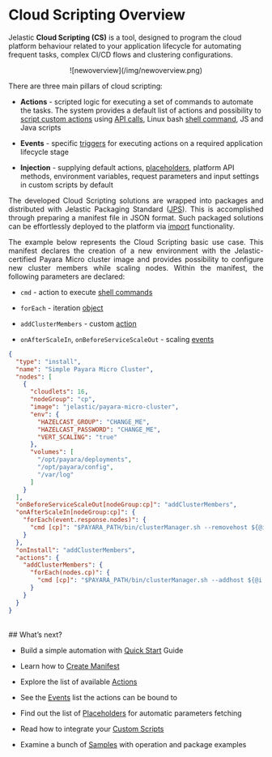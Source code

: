 <h1>Cloud Scripting Overview</h1>

Jelastic <b>Cloud Scripting (CS)</b> is a tool, designed to program the cloud platform behaviour related to your application lifecycle for automating frequent tasks, complex CI/CD flows and clustering configurations.            

<center>![newoverview](/img/newoverview.png)</center>                                           

There are three main pillars of cloud scripting:

* **Actions** - scripted logic for executing a set of commands to automate the tasks. The system provides a default list of actions and possibility to <a href="/creating-manifest/custom-scripts/" target="_blank">script custom actions</a> using <a href="https://docs.jelastic.com/api/" target="_blank">API calls</a>, Linux bash <a href="/creating-manifest/actions/#cmd" target="_blank">shell command</a>, JS and Java scripts   

* **Events** - specific <a href="/creating-manifest/events/" target="_blank">triggers</a> for executing actions on a required application lifecycle stage   
  
* **Injection** - supplying default actions, <a href="/creating-manifest/placeholders/" target="_blank">placeholders</a>, platform API methods, environment variables, request parameters and input settings in custom scripts by default

<p dir="ltr" style="text-align: justify;">The developed Cloud Scripting solutions are wrapped into packages and distributed with Jelastic Packaging Standard (<a href="https://docs.jelastic.com/jps" target="_blank">JPS</a>). This is accomplished through preparing a manifest file in JSON format. Such packaged solutions can be effortlessly deployed to the platform via <a href="https://docs.jelastic.com/environment-import" target="_blank">import</a> functionality.</p>

<p dir="ltr" style="text-align: justify;">The example below represents the Cloud Scripting basic use case. This manifest declares the creation of a new environment with the Jelastic-certified Payara Micro cluster image and provides possibility to configure new cluster members while scaling nodes. Within the manifest, the following parameters are declared:</p>
 
* `cmd` - action to execute <a href="/creating-manifest/actions/#cmd" target="blank">shell commands</a>               

* `forEach` - iteration <a href="/creating-manifest/conditions-and-iterations/#foreach" target="blank">object</a>          

* `addClusterMembers` - custom <a href="/creating-manifest/actions/#custom-actions" target="blank">action</a>         

* `onAfterScaleIn`, `onBeforeServiceScaleOut` - scaling <a href="/creating-manifest/events/#onafterscalein" target="blank">events</a>            

```json
{
  "type": "install",
  "name": "Simple Payara Micro Cluster",
  "nodes": [
    {
      "cloudlets": 16,
      "nodeGroup": "cp",
      "image": "jelastic/payara-micro-cluster",
      "env": {
        "HAZELCAST_GROUP": "CHANGE_ME",
        "HAZELCAST_PASSWORD": "CHANGE_ME",
        "VERT_SCALING": "true"
      },
      "volumes": [
        "/opt/payara/deployments",
        "/opt/payara/config",
        "/var/log"
      ]
    }
  ],
  "onBeforeServiceScaleOut[nodeGroup:cp]": "addClusterMembers",
  "onAfterScaleIn[nodeGroup:cp]": {
    "forEach(event.response.nodes)": {
      "cmd [cp]": "$PAYARA_PATH/bin/clusterManager.sh --removehost ${@i.intIP}"
    }
  },
  "onInstall": "addClusterMembers",
  "actions": {
    "addClusterMembers": {
      "forEach(nodes.cp)": {
        "cmd [cp]": "$PAYARA_PATH/bin/clusterManager.sh --addhost ${@i.intIP}"
      }
    }
  }
}
```
<br>       
## What’s next?

- Build a simple automation with <a href="/quick-start/" target="_blank">Quick Start</a> Guide                               
 
- Learn how to <a href="/creating-manifest/basic-configs/" target="_blank">Create Manifest</a>               
 
- Explore the list of available <a href="/creating-manifest/actions/" target="_blank">Actions</a>                      
 
- See the <a href="/creating-manifest/events/" target="_blank">Events</a> list the actions can be bound to                       
  
- Find out the list of <a href="/creating-manifest/placeholders/" target="_blank">Placeholders</a> for automatic parameters fetching               
 
- Read how to integrate your <a href="/creating-manifest/custom-scripts/" target="_blank">Custom Scripts</a>                    

- Examine a bunch of <a href="/samples/" target="_blank">Samples</a> with operation and package examples                                                    

